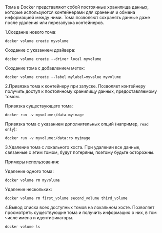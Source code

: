 Тома в Docker представляют собой постоянные хранилища данных, которые используются контейнерами для хранения и обмена информацией между ними. Тома позволяют сохранять данные даже после удаления или перезапуска контейнеров.

1.Создание нового тома:

```
docker volume create myvolume
```

Создание с указанием драйвера:

```
docker volume create --driver local myvolume
```

Создание тома с добавлением меток:

```
docker volume create --label mylabel=myvalue myvolume
```

2.Привязка тома к контейнеру при запуске. Позволяет контейнеру получить доступ к постоянному хранилищу данных, предоставляемому томом.

Привязка существующего тома:

```
docker run -v myvolume:/data myimage
```
Привязка тома с указанием дополнительных опций (например, `read only`):

```
docker run -v myvolume:/data:ro myimage
```

3.Удаление тома с локального хоста. При удалении все данные, связанные с этим томом, будут потеряны, поэтому будьте осторожны.

Примеры использования:

Удаление одного тома:

```
docker volume rm myvolume
```

Удаление нескольких:

```
docker volume rm first_volume second_volume third_volume
```

4.Вывод списка всех доступных томов на локальном хосте. Позволяет просмотреть существующие тома и получить информацию о них, в том числе имена и идентификаторы.

```
docker volume ls
```